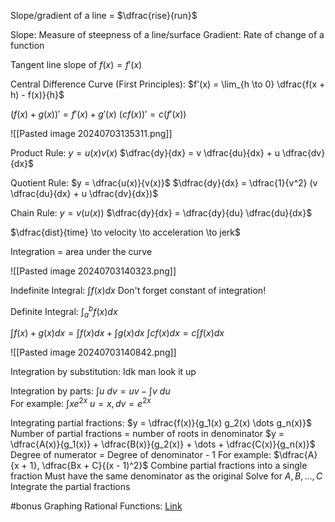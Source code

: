 Slope/gradient of a line = $\dfrac{rise}{run}$

Slope: Measure of steepness of a line/surface
Gradient: Rate of change of a function

Tangent line slope of $f(x) = f'(x)$

Central Difference Curve (First Principles):
	$f'(x) = \lim_{h \to 0} \dfrac{f(x + h) - f(x)}{h}$

$(f(x) + g(x))' = f'(x) + g'(x)$
$(cf(x))' = c(f'(x))$

![[Pasted image 20240703135311.png]]

Product Rule:
	$y = u(x)v(x)$
	$\dfrac{dy}{dx} = v \dfrac{du}{dx} + u \dfrac{dv}{dx}$

Quotient Rule:
	$y = \dfrac{u(x)}{v(x)}$
	$\dfrac{dy}{dx} = \dfrac{1}{v^2} (v \dfrac{du}{dx} + u \dfrac{dv}{dx})$

Chain Rule:
	$y = v(u(x))$
	$\dfrac{dy}{dx} = \dfrac{dy}{du} \dfrac{du}{dx}$

$\dfrac{dist}{time} \to velocity \to acceleration \to jerk$

Integration = area under the curve

![[Pasted image 20240703140323.png]]

Indefinite Integral:
	$\int f(x) dx$
	Don't forget constant of integration!

Definite Integral:
	$\int_a ^b f(x) dx$

$\int f(x) + g(x) dx = \int f(x) dx + \int g(x) dx$
$\int cf(x) dx = c \int f(x) dx$

![[Pasted image 20240703140842.png]]

Integration by substitution:
	Idk man look it up

Integration by parts:
	$\int u \ dv = uv - \int v \ du$	
	For example:
		$\int x e^{2x}$
		$u = x, dv = e^{2x}$

Integrating partial fractions:
	$y = \dfrac{f(x)}{g_1(x) g_2(x) \dots g_n(x)}$
	Number of partial fractions = number of roots in denominator
	$y = \dfrac{A(x)}{g_1(x)} + \dfrac{B(x)}{g_2(x)} + \dots + \dfrac{C(x)}{g_n(x)}$
	Degree of numerator = Degree of denominator - 1
		For example:
			$\dfrac{A}{x + 1}, \dfrac{Bx + C}{(x - 1)^2}$
	Combine partial fractions into a single fraction
		Must have the same denominator as the original
	Solve for $A, B, \dots, C$
	Integrate the partial fractions

#bonus 
Graphing Rational Functions:
	[Link](https://learn-eu-central-1-prod-fleet01-xythos.content.blackboardcdn.com/62b985ffa0afc/3960187?X-Blackboard-S3-Bucket=learn-eu-central-1-prod-fleet01-xythos&X-Blackboard-Expiration=1720029600000&X-Blackboard-Signature=R4Z1sAjmsmw2RdFeN2oQDjW1XXxKuE%2B1%2Fd%2FmPwOEb8I%3D&X-Blackboard-Client-Id=300200&X-Blackboard-S3-Region=eu-central-1&response-cache-control=private%2C%20max-age%3D21600&response-content-disposition=inline%3B%20filename%2A%3DUTF-8%27%27CSU11001_Graphing_Rational_Functions.pdf&response-content-type=application%2Fpdf&X-Amz-Security-Token=IQoJb3JpZ2luX2VjENT%2F%2F%2F%2F%2F%2F%2F%2F%2F%2FwEaDGV1LWNlbnRyYWwtMSJHMEUCIGIloZvSrxDO%2BHxNMIBD8XYPC0rLnEN6Xg9Dou4sFB7XAiEA1itbucsEfXPsf0aAZziPfswTJUFQIl7i%2F9t8vtvPQ%2F0qxwUIjf%2F%2F%2F%2F%2F%2F%2F%2F%2F%2FARAEGgw2MzU1Njc5MjQxODMiDPOS8qPnzBTR%2B0NB8iqbBd8qXh65hsYszIrT0r5Nej5L6KAglYL1d3njcMKWIKujsEJMTTdSjczVwYNYnAY0oxThbgAW84VL2yXLXDwJDKM1pC1GQ8pSBLTDX15aGoC6z3UH8qnuDpxA%2BxVewTnpNfh4Yhshm0B%2F8JDeEY3lyREJwRIpRINtKJ69eOkkToUnn2RHHiLEyF61dc3Sf9CpUf8%2BFo6KVw5vKkIfkwSxmsjeOdJQfTDFk7xdB%2BLiiHSX1A6L0KNOMXtZy8VXE%2B3B9Hc3m%2Fbud9rqUFawb%2B%2BqGbIJhyBya6icwMDn%2BGYbNleGa7%2Fj39uRGQlsRD%2FGCWcJg%2Btcx8xGjyTknTOmecS3gX4MPiprYqW0RmWo%2ByGfkOocJxFtA6h1f%2BjlW4XjyHtI6%2BJVRTjD20%2FPHQBAZIt%2B%2BQRQEK8Y%2Bj8G07BjeGCiCBQtOwhiDYgokquwL2clN4K9lz4ASAT1ymFxvaSXztnwOZ0ZtJQTcVhwADZG%2BSrO%2FqczLezyx66IBfF%2Bw9Wf5lrvEtL0GeMFgCmuSZ%2FWIsZuQeQS6jkrPugOzGxm6LsuBcq0HwM1xxZ6ap5rYDAQRAoyP94G3HppR1KYwXKiTOKChMrVs1fmkmezctnCG032WPKWHbbk2PkDFpgsgOu6lhS%2F%2FOTjfdyf%2BRd4hq2k%2FoJb7Q06b%2Fys3rgggf7hexTN1bKNvIjb0EgJ2FDDoLOUTALSIc%2BRqy4D5vbRW8laRPmODseY%2FYgnc3cnYMA3jNwhsgcg4gMiWJZ%2FHfuSMCqaeLxxcUAXYhTIeju4xYHA6h07X3lqBx%2BUMNULmwV9%2FvJio4J1tuQL3GeOduQ31kYib33bi9sszT%2F70SzIj0Nym1KK0y%2FRUdP2yLMjSq3IWregkedVQgQ3L%2BZtMmyUA0Mws4SVtAY6sQGz%2FliIYPo8JxXLsht2EGpv2oqVByVTW5s4G9oYOV9so1rdw2FS7evHiUl46UsiaM4hbwycX92%2FYg2d%2FftfLLuR0mhUD9KRdBwdQBd%2B5O6s8GURbAJIDGNiBmj2CaZi3Qc9Zl51Ake0jove4eTbv1hBiBJcWu%2Fvu10%2BH3hBrk9aQ78dxen3c4gT%2BV%2F1iGJIrSzMA6QV5Z3%2FVBwvCx7DA8rNt371078K6%2FosOrycHBMHTew%3D&X-Amz-Algorithm=AWS4-HMAC-SHA256&X-Amz-Date=20240703T120000Z&X-Amz-SignedHeaders=host&X-Amz-Expires=21600&X-Amz-Credential=ASIAZH6WM4PL7HF2ZX55%2F20240703%2Feu-central-1%2Fs3%2Faws4_request&X-Amz-Signature=0ecdd41086e816dc2937b5981fd90b66562dd68072f62a107b5f2cd17dc91afb)

